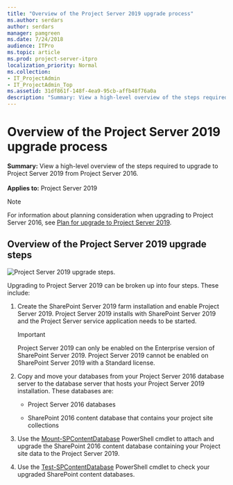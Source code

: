 ```yaml
---
title: "Overview of the Project Server 2019 upgrade process"
ms.author: serdars
author: serdars
manager: pamgreen
ms.date: 7/24/2018
audience: ITPro
ms.topic: article
ms.prod: project-server-itpro
localization_priority: Normal
ms.collection:
- IT_ProjectAdmin
- IT_ProjectAdmin_Top
ms.assetid: 31df861f-148f-4ea9-95cb-affb48f76a0a
description: "Summary: View a high-level overview of the steps required to upgrade to Project Server 2019 from Project Server 2016."
---
```


# Overview of the Project Server 2019 upgrade process
 
 **Summary:** View a high-level overview of the steps required to upgrade to Project Server 2019 from Project Server 2016.<br/>
<br/>**Applies to:** Project Server 2019
  
> [!NOTE]
> For information about planning consideration when upgrading to Project Server 2016, see [Plan for upgrade to Project Server 2019](plan-for-upgrade-to-project-server-2019.md). 
  
## Overview of the Project Server 2019 upgrade steps

![Project Server 2019 upgrade steps.](images/Update-for---Create-a-SharePoint-Server.png)
  
Upgrading to Project Server 2019 can be broken up into four steps. These include:
  
1. Create the SharePoint Server 2019 farm installation and enable Project Server 2019. Project Server 2019 installs with SharePoint Server 2019 and the Project Server service application needs to be started.
    
    > [!IMPORTANT]
    > Project Server 2019 can only be enabled on the Enterprise version of SharePoint Server 2019. Project Server 2019 cannot be enabled on SharePoint Server 2019 with a Standard license. 
  
2. Copy and move your databases from your Project Server 2016 database server to the database server that hosts your Project Server 2019 installation. These databases are:
    
   - Project Server 2016 databases
    
   - SharePoint 2016 content database that contains your project site collections
    
3. Use the [Mount-SPContentDatabase](/powershell/module/sharepoint-server/mount-spcontentdatabase?view=sharepoint-ps) PowerShell cmdlet to attach and upgrade the SharePoint 2016 content database containing your Project site data to the Project Server 2019.
    
4. Use the [Test-SPContentDatabase](/powershell/module/sharepoint-server/test-spcontentdatabase?view=sharepoint-ps) PowerShell cmdlet to check your upgraded SharePoint content databases.
    
